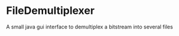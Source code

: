 FileDemultiplexer
=================

A small java gui interface to demultiplex a bitstream into several files
